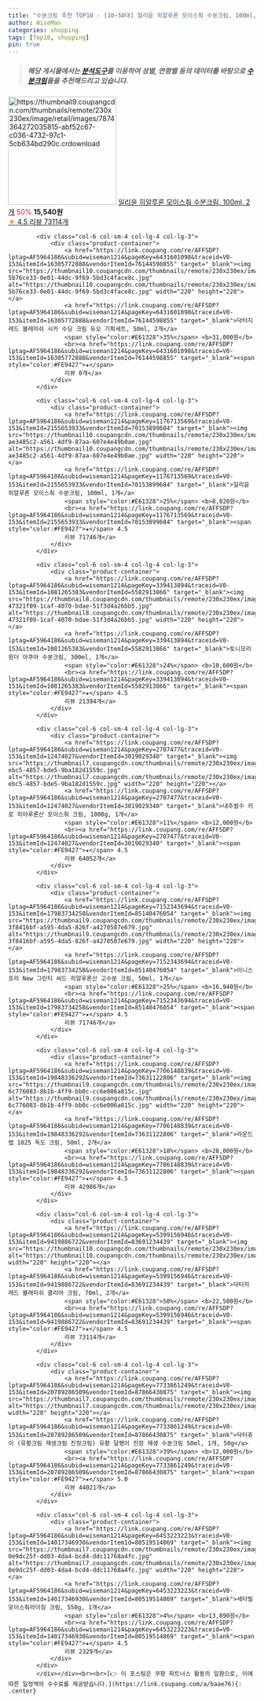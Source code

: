 ```yaml
---
title: "수분크림 추천 TOP10 - [10~50대] 일리윤 히알루론 모이스춰 수분크림, 100ml, 2개"
author: WiseMan
categories: shopping
tags: [Top10, shopping]
pin: true
---
```


> ##### 해당 게시물에서는 [**분석도구**](https://itemscout.io/)를 이용하여 **성별**, **연령별** 등의 데이터를 바탕으로 [**수분크림**](https://link.coupang.com/a/baae76)들을 추천해드리고 있습니다.
<div class="container"><div class="row">
            <div class="col-6 col-sm-4 col-lg-4 col-lg-3">
                <div class="product-container">
                    <a href="https://link.coupang.com/re/AFFSDP?lptag=AF5964186&subid=wiseman1214&pageKey=1176713569&traceid=V0-153&itemId=2466672037&vendorItemId=84723561571" target="_blank"><img src="https://thumbnail9.coupangcdn.com/thumbnails/remote/230x230ex/image/retail/images/7874364272035815-abf52c67-c036-4732-97c1-5cb634bd290c.crdownload" alt="https://thumbnail9.coupangcdn.com/thumbnails/remote/230x230ex/image/retail/images/7874364272035815-abf52c67-c036-4732-97c1-5cb634bd290c.crdownload" width="220" height="220"></a>
                    <a href="https://link.coupang.com/re/AFFSDP?lptag=AF5964186&subid=wiseman1214&pageKey=1176713569&traceid=V0-153&itemId=2466672037&vendorItemId=84723561571" target="_blank">일리윤 히알루론 모이스춰 수분크림, 100ml, 2개</a>
                    <span style="color:#E61328">50%</span> <b>15,540원</b>
                    <br><a href="https://link.coupang.com/re/AFFSDP?lptag=AF5964186&subid=wiseman1214&pageKey=1176713569&traceid=V0-153&itemId=2466672037&vendorItemId=84723561571" target="_blank"><span style="color:#FE9427">★</span> 4.5
                    리뷰 73114개</a>
                </div>
            </div>
            
            <div class="col-6 col-sm-4 col-lg-4 col-lg-3">
                <div class="product-container">
                    <a href="https://link.coupang.com/re/AFFSDP?lptag=AF5964186&subid=wiseman1214&pageKey=6431601098&traceid=V0-153&itemId=16305772888&vendorItemId=76144598855" target="_blank"><img src="https://thumbnail10.coupangcdn.com/thumbnails/remote/230x230ex/image/retail/images/1255023536802919-5b76ce33-0e01-44dc-9f69-5bd3c4face8c.jpg" alt="https://thumbnail10.coupangcdn.com/thumbnails/remote/230x230ex/image/retail/images/1255023536802919-5b76ce33-0e01-44dc-9f69-5bd3c4face8c.jpg" width="220" height="220"></a>
                    <a href="https://link.coupang.com/re/AFFSDP?lptag=AF5964186&subid=wiseman1214&pageKey=6431601098&traceid=V0-153&itemId=16305772888&vendorItemId=76144598855" target="_blank">닥터지 레드 블레미쉬 시카 수딩 크림 듀오 기획세트, 50ml, 2개</a>
                    <span style="color:#E61328">35%</span> <b>31,000원</b>
                    <br><a href="https://link.coupang.com/re/AFFSDP?lptag=AF5964186&subid=wiseman1214&pageKey=6431601098&traceid=V0-153&itemId=16305772888&vendorItemId=76144598855" target="_blank"><span style="color:#FE9427">★</span> 
                    리뷰 0개</a>
                </div>
            </div>
            
            <div class="col-6 col-sm-4 col-lg-4 col-lg-3">
                <div class="product-container">
                    <a href="https://link.coupang.com/re/AFFSDP?lptag=AF5964186&subid=wiseman1214&pageKey=1176713569&traceid=V0-153&itemId=2155653933&vendorItemId=70153899684" target="_blank"><img src="https://thumbnail10.coupangcdn.com/thumbnails/remote/230x230ex/image/retail/images/9508847276305564-ae3485c2-a561-4df9-87aa-607e4e49b0ae.jpg" alt="https://thumbnail10.coupangcdn.com/thumbnails/remote/230x230ex/image/retail/images/9508847276305564-ae3485c2-a561-4df9-87aa-607e4e49b0ae.jpg" width="220" height="220"></a>
                    <a href="https://link.coupang.com/re/AFFSDP?lptag=AF5964186&subid=wiseman1214&pageKey=1176713569&traceid=V0-153&itemId=2155653933&vendorItemId=70153899684" target="_blank">일리윤 히알루론 모이스춰 수분크림, 100ml, 1개</a>
                    <span style="color:#E61328">25%</span> <b>8,020원</b>
                    <br><a href="https://link.coupang.com/re/AFFSDP?lptag=AF5964186&subid=wiseman1214&pageKey=1176713569&traceid=V0-153&itemId=2155653933&vendorItemId=70153899684" target="_blank"><span style="color:#FE9427">★</span> 4.5
                    리뷰 71746개</a>
                </div>
            </div>
            
            <div class="col-6 col-sm-4 col-lg-4 col-lg-3">
                <div class="product-container">
                    <a href="https://link.coupang.com/re/AFFSDP?lptag=AF5964186&subid=wiseman1214&pageKey=339413894&traceid=V0-153&itemId=1081265383&vendorItemId=5582913866" target="_blank"><img src="https://thumbnail8.coupangcdn.com/thumbnails/remote/230x230ex/image/retail/images/4351644722986344-47321f09-1caf-4070-bdae-51f3d4a26bb5.jpg" alt="https://thumbnail8.coupangcdn.com/thumbnails/remote/230x230ex/image/retail/images/4351644722986344-47321f09-1caf-4070-bdae-51f3d4a26bb5.jpg" width="220" height="220"></a>
                    <a href="https://link.coupang.com/re/AFFSDP?lptag=AF5964186&subid=wiseman1214&pageKey=339413894&traceid=V0-153&itemId=1081265383&vendorItemId=5582913866" target="_blank">토니모리 원더 아쿠아 수분크림, 300ml, 1개</a>
                    <span style="color:#E61328">24%</span> <b>10,600원</b>
                    <br><a href="https://link.coupang.com/re/AFFSDP?lptag=AF5964186&subid=wiseman1214&pageKey=339413894&traceid=V0-153&itemId=1081265383&vendorItemId=5582913866" target="_blank"><span style="color:#FE9427">★</span> 4.5
                    리뷰 21394개</a>
                </div>
            </div>
            
            <div class="col-6 col-sm-4 col-lg-4 col-lg-3">
                <div class="product-container">
                    <a href="https://link.coupang.com/re/AFFSDP?lptag=AF5964186&subid=wiseman1214&pageKey=2707477&traceid=V0-153&itemId=12474027&vendorItemId=3019029340" target="_blank"><img src="https://thumbnail7.coupangcdn.com/thumbnails/remote/230x230ex/image/product/image/vendoritem/2019/01/31/3019029340/20ffe1de-ebc5-4857-bde5-9ba182d1559c.jpg" alt="https://thumbnail7.coupangcdn.com/thumbnails/remote/230x230ex/image/product/image/vendoritem/2019/01/31/3019029340/20ffe1de-ebc5-4857-bde5-9ba182d1559c.jpg" width="220" height="220"></a>
                    <a href="https://link.coupang.com/re/AFFSDP?lptag=AF5964186&subid=wiseman1214&pageKey=2707477&traceid=V0-153&itemId=12474027&vendorItemId=3019029340" target="_blank">내추럴수 키로 히아루론산 모이스춰 크림, 1000g, 1개</a>
                    <span style="color:#E61328">11%</span> <b>12,000원</b>
                    <br><a href="https://link.coupang.com/re/AFFSDP?lptag=AF5964186&subid=wiseman1214&pageKey=2707477&traceid=V0-153&itemId=12474027&vendorItemId=3019029340" target="_blank"><span style="color:#FE9427">★</span> 4.5
                    리뷰 64052개</a>
                </div>
            </div>
            
            <div class="col-6 col-sm-4 col-lg-4 col-lg-3">
                <div class="product-container">
                    <a href="https://link.coupang.com/re/AFFSDP?lptag=AF5964186&subid=wiseman1214&pageKey=7152343694&traceid=V0-153&itemId=17983734258&vendorItemId=85140476054" target="_blank"><img src="https://thumbnail9.coupangcdn.com/thumbnails/remote/230x230ex/image/retail/images/989414712137801-3f8416bf-a595-4da5-826f-a4270587e679.jpg" alt="https://thumbnail9.coupangcdn.com/thumbnails/remote/230x230ex/image/retail/images/989414712137801-3f8416bf-a595-4da5-826f-a4270587e679.jpg" width="220" height="220"></a>
                    <a href="https://link.coupang.com/re/AFFSDP?lptag=AF5964186&subid=wiseman1214&pageKey=7152343694&traceid=V0-153&itemId=17983734258&vendorItemId=85140476054" target="_blank">이니스프리 New 그린티 씨드 히알루론산 고수분 크림, 50ml, 1개</a>
                    <span style="color:#E61328">25%</span> <b>16,940원</b>
                    <br><a href="https://link.coupang.com/re/AFFSDP?lptag=AF5964186&subid=wiseman1214&pageKey=7152343694&traceid=V0-153&itemId=17983734258&vendorItemId=85140476054" target="_blank"><span style="color:#FE9427">★</span> 4.5
                    리뷰 71746개</a>
                </div>
            </div>
            
            <div class="col-6 col-sm-4 col-lg-4 col-lg-3">
                <div class="product-container">
                    <a href="https://link.coupang.com/re/AFFSDP?lptag=AF5964186&subid=wiseman1214&pageKey=7706148839&traceid=V0-153&itemId=19848336292&vendorItemId=73631122806" target="_blank"><img src="https://thumbnail9.coupangcdn.com/thumbnails/remote/230x230ex/image/retail/images/2514589521658394-6c776083-8b1b-4ff9-bb0c-cc6e006a815c.jpg" alt="https://thumbnail9.coupangcdn.com/thumbnails/remote/230x230ex/image/retail/images/2514589521658394-6c776083-8b1b-4ff9-bb0c-cc6e006a815c.jpg" width="220" height="220"></a>
                    <a href="https://link.coupang.com/re/AFFSDP?lptag=AF5964186&subid=wiseman1214&pageKey=7706148839&traceid=V0-153&itemId=19848336292&vendorItemId=73631122806" target="_blank">라운드랩 1025 독도 크림, 50ml, 2개</a>
                    <span style="color:#E61328">18%</span> <b>28,000원</b>
                    <br><a href="https://link.coupang.com/re/AFFSDP?lptag=AF5964186&subid=wiseman1214&pageKey=7706148839&traceid=V0-153&itemId=19848336292&vendorItemId=73631122806" target="_blank"><span style="color:#FE9427">★</span> 4.5
                    리뷰 42986개</a>
                </div>
            </div>
            
            <div class="col-6 col-sm-4 col-lg-4 col-lg-3">
                <div class="product-container">
                    <a href="https://link.coupang.com/re/AFFSDP?lptag=AF5964186&subid=wiseman1214&pageKey=5399156946&traceid=V0-153&itemId=9419886722&vendorItemId=83691234439" target="_blank"><img src="https://thumbnail10.coupangcdn.com/thumbnails/remote/230x230ex/image/vendor_inventory/8b90/5d6649a16bd2439b3bcb9d682c85173b83aa8b47e5b32c420a1e3a2a340f.png" alt="https://thumbnail10.coupangcdn.com/thumbnails/remote/230x230ex/image/vendor_inventory/8b90/5d6649a16bd2439b3bcb9d682c85173b83aa8b47e5b32c420a1e3a2a340f.png" width="220" height="220"></a>
                    <a href="https://link.coupang.com/re/AFFSDP?lptag=AF5964186&subid=wiseman1214&pageKey=5399156946&traceid=V0-153&itemId=9419886722&vendorItemId=83691234439" target="_blank">닥터지 레드 블레미쉬 클리어 크림, 70ml, 2개</a>
                    <span style="color:#E61328">50%</span> <b>22,500원</b>
                    <br><a href="https://link.coupang.com/re/AFFSDP?lptag=AF5964186&subid=wiseman1214&pageKey=5399156946&traceid=V0-153&itemId=9419886722&vendorItemId=83691234439" target="_blank"><span style="color:#FE9427">★</span> 4.5
                    리뷰 73114개</a>
                </div>
            </div>
            
            <div class="col-6 col-sm-4 col-lg-4 col-lg-3">
                <div class="product-container">
                    <a href="https://link.coupang.com/re/AFFSDP?lptag=AF5964186&subid=wiseman1214&pageKey=7733861249&traceid=V0-153&itemId=20789286509&vendorItemId=87866430875" target="_blank"><img src="https://thumbnail7.coupangcdn.com/thumbnails/remote/230x230ex/image/vendor_inventory/8ac2/33bdfa778787e43b3b9498fd0f8676ce21bf70b13fc3090b5d87fef38fae.jpg" alt="https://thumbnail7.coupangcdn.com/thumbnails/remote/230x230ex/image/vendor_inventory/8ac2/33bdfa778787e43b3b9498fd0f8676ce21bf70b13fc3090b5d87fef38fae.jpg" width="220" height="220"></a>
                    <a href="https://link.coupang.com/re/AFFSDP?lptag=AF5964186&subid=wiseman1214&pageKey=7733861249&traceid=V0-153&itemId=20789286509&vendorItemId=87866430875" target="_blank">닥터쥬이 (유황크림 재생크림 진정크림) 유황 달팽이 진정 재생 수분크림 50ml, 1개, 50g</a>
                    <span style="color:#E61328">39%</span> <b>12,000원</b>
                    <br><a href="https://link.coupang.com/re/AFFSDP?lptag=AF5964186&subid=wiseman1214&pageKey=7733861249&traceid=V0-153&itemId=20789286509&vendorItemId=87866430875" target="_blank"><span style="color:#FE9427">★</span> 5.0
                    리뷰 44021개</a>
                </div>
            </div>
            
            <div class="col-6 col-sm-4 col-lg-4 col-lg-3">
                <div class="product-container">
                    <a href="https://link.coupang.com/re/AFFSDP?lptag=AF5964186&subid=wiseman1214&pageKey=6453223223&traceid=V0-153&itemId=14017346930&vendorItemId=80519514869" target="_blank"><img src="https://thumbnail7.coupangcdn.com/thumbnails/remote/230x230ex/image/retail/images/544082951406698-0e9dc25f-dd03-4da4-bcd4-ddc11768a4fc.jpg" alt="https://thumbnail7.coupangcdn.com/thumbnails/remote/230x230ex/image/retail/images/544082951406698-0e9dc25f-dd03-4da4-bcd4-ddc11768a4fc.jpg" width="220" height="220"></a>
                    <a href="https://link.coupang.com/re/AFFSDP?lptag=AF5964186&subid=wiseman1214&pageKey=6453223223&traceid=V0-153&itemId=14017346930&vendorItemId=80519514869" target="_blank">세타필 모이스춰라이징 크림, 550g, 1개</a>
                    <span style="color:#E61328">4%</span> <b>13,890원</b>
                    <br><a href="https://link.coupang.com/re/AFFSDP?lptag=AF5964186&subid=wiseman1214&pageKey=6453223223&traceid=V0-153&itemId=14017346930&vendorItemId=80519514869" target="_blank"><span style="color:#FE9427">★</span> 4.5
                    리뷰 2329개</a>
                </div>
            </div>
            </div></div><br><br>[👉 이 포스팅은 쿠팡 파트너스 활동의 일환으로, 이에 따른 일정액의 수수료를 제공받습니다.](https://link.coupang.com/a/baae76){: .center}